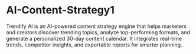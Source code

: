 # AI-Content-Strategy1
Trendify AI is an AI-powered content strategy engine that helps marketers and creators discover trending topics, analyze top-performing formats, and generate a personalized 30-day content calendar. It integrates real-time trends, competitor insights, and exportable reports for smarter planning.
